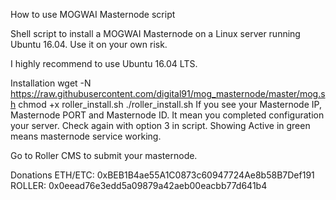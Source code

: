 


How to use MOGWAI Masternode script

Shell script to install a MOGWAI Masternode on a Linux server running Ubuntu 16.04. Use it on your own risk.

I highly recommend to use Ubuntu 16.04 LTS.

Installation
wget -N https://raw.githubusercontent.com/digital91/mog_masternode/master/mog.sh
chmod +x roller_install.sh
./roller_install.sh
If you see your Masternode IP, Masternode PORT and Masternode ID. It mean you completed configuration your server. Check again with option 3 in script. Showing Active in green means masternode service working.

Go to Roller CMS to submit your masternode.

Donations
ETH/ETC: 0xBEB1B4ae55A1C0873c60947724Ae8b58B7Def191
ROLLER: 0x0eead76e3edd5a09879a42aeb00eacbb77d641b4
